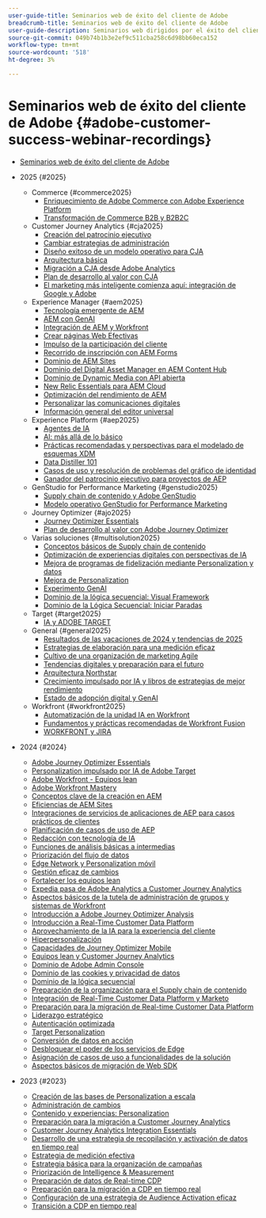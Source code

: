 ```yaml
---
user-guide-title: Seminarios web de éxito del cliente de Adobe
breadcrumb-title: Seminarios web de éxito del cliente de Adobe
user-guide-description: Seminarios web dirigidos por el éxito del cliente de Adobe diseñados para permitirle optimizar su inversión en Experience Cloud de Adobe. Obtenga valiosos conocimientos para maximizar el valor y aumentar la adopción de las soluciones de Adobe.
source-git-commit: 049b74b1b3e2ef9c511cba258c6d98bb60eca152
workflow-type: tm+mt
source-wordcount: '518'
ht-degree: 3%

---
```



# Seminarios web de éxito del cliente de Adobe {#adobe-customer-success-webinar-recordings}

+ [Seminarios web de éxito del cliente de Adobe](overview.md)
+ 2025 {#2025}
   + Commerce {#commerce2025}
      + [Enriquecimiento de Adobe Commerce con Adobe Experience Platform](2025/enriching-adobe-commerce.md)
      + [Transformación de Commerce B2B y B2B2C](2025/transforming-b2b-commerce.md)
   + Customer Journey Analytics {#cja2025}
      + [Creación del patrocinio ejecutivo](2025/cja-success.md)
      + [Cambiar estrategias de administración](2025/cja-adoption.md)
      + [Diseño exitoso de un modelo operativo para CJA](2025/cja-operating-model.md)
      + [Arquitectura básica](2025/cja-vision.md)
      + [Migración a CJA desde Adobe Analytics](2025/analytics-to-cja-migration.md)
      + [Plan de desarrollo al valor con CJA](2025/roadmap-to-value-cja.md)
      + [El marketing más inteligente comienza aquí: integración de Google y Adobe](2025/smarter-marketing-starts-here-integrating-google-and-adobe.md)
   + Experience Manager {#aem2025}
      + [Tecnología emergente de AEM](2025/personalized-experiences-aem.md)
      + [AEM con GenAI](2025/aem-genai.md)
      + [Integración de AEM y Workfront](2025/aem-workfront-integration.md)
      + [Crear páginas Web Efectivas](2025/build-effective-web-pages.md)
      + [Impulso de la participación del cliente](2025/driving-customer-engagement.md)
      + [Recorrido de inscripción con AEM Forms](2025/payer-enrollment-journey.md)
      + [Dominio de AEM Sites](2025/mastering-aem-sites.md)
      + [Dominio del Digital Asset Manager en AEM Content Hub](2025/mastering-dam-aem-content-hub.md)
      + [Dominio de Dynamic Media con API abierta](2025/dynamic-media-open-ai.md)
      + [New Relic Essentials para AEM Cloud](2025/new-relic-essentials-aem-cloud.md)
      + [Optimización del rendimiento de AEM](2025/optimize-aem-performance.md)
      + [Personalizar las comunicaciones digitales](2025/personalize-digital-communications.md)
      + [Información general del editor universal](2025/modern-aem-authoring.md)
   + Experience Platform {#aep2025}
      + [Agentes de IA](2025/ai-agents.md)
      + [AI: más allá de lo básico](2025/ai-beyond-basics.md)
      + [Prácticas recomendadas y perspectivas para el modelado de esquemas XDM](2025/model-xdm-schemas.md)
      + [Data Distiller 101](2025/data-distiller-101.md)
      + [Casos de uso y resolución de problemas del gráfico de identidad](2025/identity-graph.md)
      + [Ganador del patrocinio ejecutivo para proyectos de AEP](2025/exec-sponsorship-aep-projects.md)
   + GenStudio for Performance Marketing {#genstudio2025}
      + [Supply chain de contenido y Adobe GenStudio](2025/csc-gen-studio.md)
      + [Modelo operativo GenStudio for Performance Marketing](2025/genstudio-for-performance-marketing-operating-model.md)
   + Journey Optimizer {#ajo2025}
      + [Journey Optimizer Essentials](2025/journey-optimizer-essentials.md)
      + [Plan de desarrollo al valor con Adobe Journey Optimizer](2025/ajo-roadmap-to-value.md)
   + Varias soluciones {#multisolution2025}
      + [Conceptos básicos de Supply chain de contenido](2025/content-supply-chain-basics.md)
      + [Optimización de experiencias digitales con perspectivas de IA](2025/accelerating-digital-experience-optimization.md)
      + [Mejora de programas de fidelización mediante Personalization y datos](2025/enhance-loyalty-programs.md)
      + [Mejora de Personalization](2025/enhancing-personalization.md)
      + [Experimento GenAI](2025/gen-ai-experimentation.md)
      + [Dominio de la lógica secuencial: Visual Framework](2025/mastering-sequential-logic.md)
      + [Dominio de la Lógica Secuencial: Iniciar Paradas](2025/sequential-logic-start-stop.md)
   + Target {#target2025}
      + [IA y ADOBE TARGET](2025/ai-adobe-target.md)
   + General {#general2025}
      + [Resultados de las vacaciones de 2024 y tendencias de 2025](2025/adobe-digital-insights.md)
      + [Estrategias de elaboración para una medición eficaz](2025/impactful-insights.md)
      + [Cultivo de una organización de marketing Agile](2025/agile-marketing-organization.md)
      + [Tendencias digitales y preparación para el futuro](2025/digital-trends-preparing-future.md)
      + [Arquitectura Northstar](2025/northstar-architecture.md)
      + [Crecimiento impulsado por IA y libros de estrategias de mejor rendimiento](2025/ai-driven-growth.md)
      + [Estado de adopción digital y GenAI](2025/state-of-digital-and-genai-adoption-webinar.md)
   + Workfront {#workfront2025}
      + [Automatización de la unidad IA en Workfront](2025/unlock-efficiency-ai-drive-automation-workfront.md)
      + [Fundamentos y prácticas recomendadas de Workfront Fusion](2025/adobe-workfront-fusion-best-practices.md)
      + [WORKFRONT y JIRA](2025/workfront-and-jira.md)

+ 2024 {#2024}
   + [Adobe Journey Optimizer Essentials](2024/ajo-essentials.md)
   + [Personalization impulsado por IA de Adobe Target](2024/ai-personalization.md)
   + [Adobe Workfront - Equipos lean](2024/workfront-lean-teams.md)
   + [Adobe Workfront Mastery](2024/workfront-mastery.md)
   + [Conceptos clave de la creación en AEM](2024/aem-authoring-concepts.md)
   + [Eficiencias de AEM Sites](2024/aem-sites-efficiencies.md)
   + [Integraciones de servicios de aplicaciones de AEP para casos prácticos de clientes](2024/aep-apps-services-integrations.md)
   + [Planificación de casos de uso de AEP](2024/aep-use-case-planning.md)
   + [Redacción con tecnología de IA](2024/ai-copywriting.md)
   + [Funciones de análisis básicas a intermedias](2024/basic-to-intermediate-analysis-capabilities.md)
   + [Priorización del flujo de datos](2024/data-stream-prioritization.md)
   + [Edge Network y Personalization móvil](2024/edge-network-mobile-personalization.md)
   + [Gestión eficaz de cambios](2024/effective-change-management.md)
   + [Fortalecer los equipos lean](2024/empowering-lean-teams.md)
   + [Expedia pasa de Adobe Analytics a Customer Journey Analytics](2024/expedia-aa-to-cja.md)
   + [Aspectos básicos de la tutela de administración de grupos y sistemas de Workfront](2024/workfront-admin-guardianship.md)
   + [Introducción a Adobe Journey Optimizer Analysis](2024/getting-started-ajo-analysis.md)
   + [Introducción a Real-Time Customer Data Platform](2024/getting-started-rtcdp.md)
   + [Aprovechamiento de la IA para la experiencia del cliente](2024/ai-customer-experience.md)
   + [Hiperpersonalización](2024/hyperpersonalization.md)
   + [Capacidades de Journey Optimizer Mobile](2024/journey-optimizer-mobile-capabilities.md)
   + [Equipos lean y Customer Journey Analytics](2024/lean-teams-cja.md)
   + [Dominio de Adobe Admin Console](2024/adobe-admin-console.md)
   + [Dominio de las cookies y privacidad de datos](2024/mastering-cookies-data-privacy.md)
   + [Dominio de la lógica secuencial](2024/sequential-logic.md)
   + [Preparación de la organización para el Supply chain de contenido](2024/organizational-readiness-content-supply-chain.md)
   + [Integración de Real-Time Customer Data Platform y Marketo](2024/aep-marketo-integration.md)
   + [Preparación para la migración de Real-time Customer Data Platform](2024/rtcdp-migration-readiness.md)
   + [Liderazgo estratégico](2024/strategic-leadership.md)
   + [Autenticación optimizada](2024/streamline-authentication.md)
   + [Target Personalization](2024/target-personalization.md)
   + [Conversión de datos en acción](2024/turning-data-into-action.md)
   + [Desbloquear el poder de los servicios de Edge](2024/edge-delivery-services.md)
   + [Asignación de casos de uso a funcionalidades de la solución](2024/use-case-mapping.md)
   + [Aspectos básicos de migración de Web SDK](2024/web-sdk-migration.md)

+ 2023 {#2023}
   + [Creación de las bases de Personalization a escala](2023/personalization-at-scale.md)
   + [Administración de cambios](2023/change-management.md)
   + [Contenido y experiencias: Personalization](2023/content-experiences-personalization.md)
   + [Preparación para la migración a Customer Journey Analytics](2023/cja-migration-readiness.md)
   + [Customer Journey Analytics Integration Essentials](2023/cja-integration-essentials.md)
   + [Desarrollo de una estrategia de recopilación y activación de datos en tiempo real](2023/data-collection-activation-strategy.md)
   + [Estrategia de medición efectiva](2023/measurement-strategy.md)
   + [Estrategia básica para la organización de campañas](2023/foundational-strategy-campaign.md)
   + [Priorización de Intelligence &amp; Measurement](2023/intelligence-and-measurement.md)
   + [Preparación de datos de Real-time CDP](2023/rtcdp-migration-data-readiness.md)
   + [Preparación para la migración a CDP en tiempo real](2023/rtcdp-migration-readiness.md)
   + [Configuración de una estrategia de Audience Activation eficaz](2023/audience-activation.md)
   + [Transición a CDP en tiempo real](2023/aam-to-rtcdp.md)
